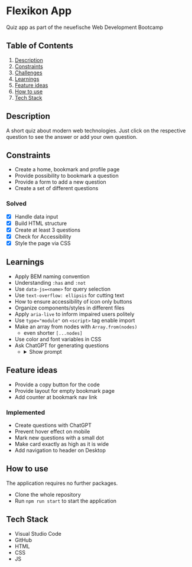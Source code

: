 # Flexikon App

Quiz app as part of the neuefische Web Development Bootcamp

## Table of Contents

1. [Description](#description)
2. [Constraints](#constraints)
3. [Challenges](#challenges)
4. [Learnings](#learnings)
5. [Feature ideas](#feature-ideas)
6. [How to use](#how-to-use)
7. [Tech Stack](#tech-stack)

## Description

A short quiz about modern web technologies. Just click on the respective question to see the answer or add your own question.

## Constraints

-   Create a home, bookmark and profile page
-   Provide possibility to bookmark a question
-   Provide a form to add a new question
-   Create a set of different questions

### Solved

-   [x] Handle data input
-   [x] Build HTML structure
-   [x] Create at least 3 questions
-   [x] Check for Accessibility
-   [x] Style the page via CSS

## Learnings

-   Apply BEM naming convention
-   Understanding `:has` and `:not`
-   Use `data-js=<name>` for query selection
-   Use `text-overflow: ellipsis` for cutting text
-   How to ensure accessibility of icon only buttons
-   Organize components/styles in different files
-   Apply `aria-live` to inform impaired users politely
-   Use `type="module"` on `<script>` tag enable import
-   Make an array from nodes with `Array.from(nodes)`
    -   even shorter `[...nodes]`
-   Use color and font variables in CSS
-   Ask ChatGPT for generating questions
    -   <details>
            <summary>Show prompt</summary>
            Hey, please pretend to be a html and css expert because I want you to help me create a random question either css or html related for a quiz. Here's an example:
            
            **Question (maximum of 80 characters):**
            Which CSS property can be used to invert the flexbox axes?
            
            **Answer (single line, only the html tag/css attribute:**
            flex-direction
            
            **Description (maximum of 80 characters):**
            The flex-direction property specifies the direction of the flexible items.
            
            **Code language (single word):**
            CSS
            
            **Code (each line individually):**
            div {
            display: flex;
            flex-direction: column;
            }
            
            Attention: in case you code has some html tags in it, make sure to replace the < > with `&lt;` and `&gt;`
            
            **Tags (maxium of 3, only one word each):**
            html
            css
            flexbox
            
            Could you please give me 6 questions back as a single JSON object, so that I can work on with it.
        </details>

## Feature ideas

-   Provide a copy button for the code
-   Provide layout for empty bookmark page
-   Add counter at bookmark nav link

### Implemented

-   Create questions with ChatGPT
-   Prevent hover effect on mobile
-   Mark new questions with a small dot
-   Make card exactly as high as it is wide
-   Add navigation to header on Desktop

## How to use

The application requires no further packages.

-   Clone the whole repository
-   Run `npm run start` to start the application

## Tech Stack

-   Visual Studio Code
-   GitHub
-   HTML
-   CSS
-   JS
